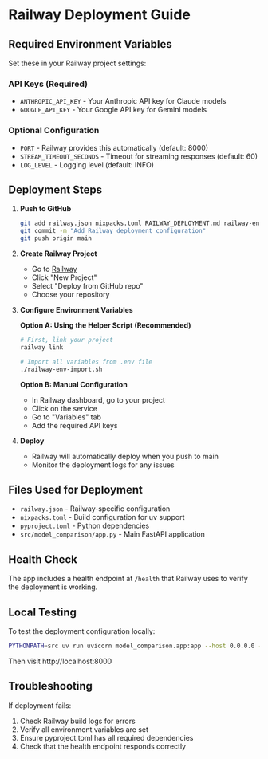 # Railway Deployment Guide

## Required Environment Variables

Set these in your Railway project settings:

### API Keys (Required)
- `ANTHROPIC_API_KEY` - Your Anthropic API key for Claude models
- `GOOGLE_API_KEY` - Your Google API key for Gemini models

### Optional Configuration
- `PORT` - Railway provides this automatically (default: 8000)
- `STREAM_TIMEOUT_SECONDS` - Timeout for streaming responses (default: 60)
- `LOG_LEVEL` - Logging level (default: INFO)

## Deployment Steps

1. **Push to GitHub**
   ```bash
   git add railway.json nixpacks.toml RAILWAY_DEPLOYMENT.md railway-env-import.sh
   git commit -m "Add Railway deployment configuration"
   git push origin main
   ```

2. **Create Railway Project**
   - Go to [Railway](https://railway.app)
   - Click "New Project"
   - Select "Deploy from GitHub repo"
   - Choose your repository

3. **Configure Environment Variables**

   **Option A: Using the Helper Script (Recommended)**
   ```bash
   # First, link your project
   railway link

   # Import all variables from .env file
   ./railway-env-import.sh
   ```

   **Option B: Manual Configuration**
   - In Railway dashboard, go to your project
   - Click on the service
   - Go to "Variables" tab
   - Add the required API keys

4. **Deploy**
   - Railway will automatically deploy when you push to main
   - Monitor the deployment logs for any issues

## Files Used for Deployment

- `railway.json` - Railway-specific configuration
- `nixpacks.toml` - Build configuration for uv support
- `pyproject.toml` - Python dependencies
- `src/model_comparison/app.py` - Main FastAPI application

## Health Check

The app includes a health endpoint at `/health` that Railway uses to verify the deployment is working.

## Local Testing

To test the deployment configuration locally:

```bash
PYTHONPATH=src uv run uvicorn model_comparison.app:app --host 0.0.0.0 --port 8000
```

Then visit http://localhost:8000

## Troubleshooting

If deployment fails:

1. Check Railway build logs for errors
2. Verify all environment variables are set
3. Ensure pyproject.toml has all required dependencies
4. Check that the health endpoint responds correctly